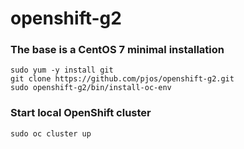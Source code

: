 # openshift-g2
### The base is a CentOS 7 minimal installation  
```shell:
sudo yum -y install git
git clone https://github.com/pjos/openshift-g2.git
sudo openshift-g2/bin/install-oc-env
```

### Start local OpenShift cluster

```shell:
sudo oc cluster up
```
